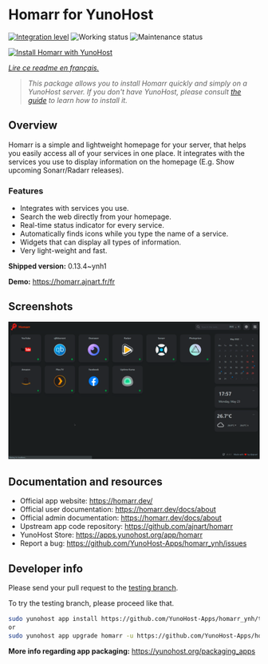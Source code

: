 <!--
N.B.: This README was automatically generated by https://github.com/YunoHost/apps/tree/master/tools/README-generator
It shall NOT be edited by hand.
-->

# Homarr for YunoHost

[![Integration level](https://dash.yunohost.org/integration/homarr.svg)](https://dash.yunohost.org/appci/app/homarr) ![Working status](https://ci-apps.yunohost.org/ci/badges/homarr.status.svg) ![Maintenance status](https://ci-apps.yunohost.org/ci/badges/homarr.maintain.svg)

[![Install Homarr with YunoHost](https://install-app.yunohost.org/install-with-yunohost.svg)](https://install-app.yunohost.org/?app=homarr)

*[Lire ce readme en français.](./README_fr.md)*

> *This package allows you to install Homarr quickly and simply on a YunoHost server.
If you don't have YunoHost, please consult [the guide](https://yunohost.org/#/install) to learn how to install it.*

## Overview

Homarr is a simple and lightweight homepage for your server, that helps you easily access all of your services in one place.
It integrates with the services you use to display information on the homepage (E.g. Show upcoming Sonarr/Radarr releases).

### Features

- Integrates with services you use.
- Search the web directly from your homepage.
- Real-time status indicator for every service.
- Automatically finds icons while you type the name of a service.
- Widgets that can display all types of information.
- Very light-weight and fast.


**Shipped version:** 0.13.4~ynh1

**Demo:** https://homarr.ajnart.fr/fr

## Screenshots

![Screenshot of Homarr](./doc/screenshots/screenshot.png)

## Documentation and resources

* Official app website: <https://homarr.dev/>
* Official user documentation: <https://homarr.dev/docs/about>
* Official admin documentation: <https://homarr.dev/docs/about>
* Upstream app code repository: <https://github.com/ajnart/homarr>
* YunoHost Store: <https://apps.yunohost.org/app/homarr>
* Report a bug: <https://github.com/YunoHost-Apps/homarr_ynh/issues>

## Developer info

Please send your pull request to the [testing branch](https://github.com/YunoHost-Apps/homarr_ynh/tree/testing).

To try the testing branch, please proceed like that.

``` bash
sudo yunohost app install https://github.com/YunoHost-Apps/homarr_ynh/tree/testing --debug
or
sudo yunohost app upgrade homarr -u https://github.com/YunoHost-Apps/homarr_ynh/tree/testing --debug
```

**More info regarding app packaging:** <https://yunohost.org/packaging_apps>
